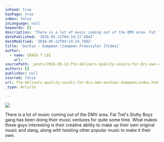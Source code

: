 ```yaml
---
inFeed: true
hasPage: true
inNav: false
inLanguage: null
keywords: []
description: 'There is a lot of music coming out of the DMV area. Fat Trel’s Slutty Boyz gang has been doing their music ventures for quite some time. What makes these guys interesting is their creative ability to make up their own original music and slang, along with twisting other popular music to make it their own.'
datePublished: '2016-05-22T04:24:27.894Z'
dateModified: '2016-05-22T04:24:24.798Z'
title: 'Oochie – Dumpman (Jumpman Freestyle) [Video]'
author:
  - name: CRAIG T LEE
    url: ''
sourcePath: _posts/2016-05-22-fte-delivers-quality-vocals-for-dcs-own-oochies-dumpman.md
authors: []
publisher: null
starred: false
url: fte-delivers-quality-vocals-for-dcs-own-oochies-dumpman/index.html
_type: Article

---
```

![](https://the-grid-user-content.s3-us-west-2.amazonaws.com/9e38af72-d234-4980-8602-9f44212547d0.jpg)

There is a lot of music coming out of the DMV area. Fat Trel's Slutty Boyz gang has been doing their music ventures for quite some time. What makes these guys interesting is their creative ability to make up their own original music and slang, along with twisting other popular music to make it their own.